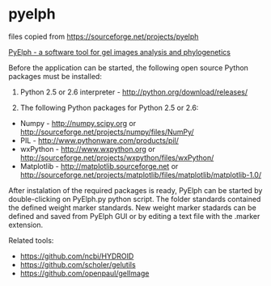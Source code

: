 # pyelph


files copied from https://sourceforge.net/projects/pyelph

[PyElph - a software tool for gel images analysis and phylogenetics](https://bmcbioinformatics.biomedcentral.com/articles/10.1186/1471-2105-13-9)

Before the application can be started, the following open source Python packages must be installed:

1. Python 2.5 or 2.6 interpreter - http://python.org/download/releases/

2. The following Python packages for Python 2.5 or 2.6:

- Numpy - http://numpy.scipy.org or http://sourceforge.net/projects/numpy/files/NumPy/
- PIL - http://www.pythonware.com/products/pil/
- wxPython - http://www.wxpython.org or http://sourceforge.net/projects/wxpython/files/wxPython/
- Matplotlib - http://matplotlib.sourceforge.net or http://sourceforge.net/projects/matplotlib/files/matplotlib/matplotlib-1.0/

After instalation of the required packages is ready, PyElph can be started by double-clicking on PyElph.py python script. 
The folder standards contained the defined weight marker standards. New weight marker stadards can be defined and saved from 
PyElph GUI or by editing a text file with the .marker extension.


Related tools:

- https://github.com/ncbi/HYDROID
- https://github.com/scholer/gelutils
- https://github.com/openpaul/gelImage
